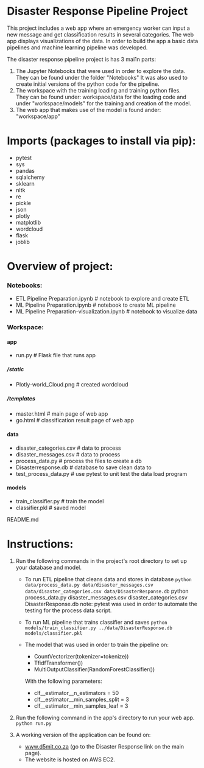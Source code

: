 # Disaster Response Pipeline Project

This project includes a web app where an emergency worker can input 
a new message and get classification results in several categories.
The web app displays visualizations of the data. In order to build 
the app a basic data pipelines and machine learning pipeline was
 developed.

The disaster response pipeline project is has 3 mai1n parts: 
1. The Jupyter Notebooks that were used in order to explore the data. They can be found under the folder "Notebooks"
It was also used to create initial versions of the python code for the pipeline.
2. The workspace with the training loading and training python files.  
They can be found under: workspace/data for the loading code and under "workspace/models" for the training and creation of the model.
3. The web app that makes use of the model is found ander: "workspace/app"    

# Imports (packages to install via pip):
- pytest
- sys
- pandas
- sqlalchemy
- sklearn
- nltk
- re
- pickle
- json
- plotly
- matplotlib
- wordcloud
- flask
- joblib

# Overview of project:
### Notebooks:
- ETL Pipeline Preparation.ipynb # notebook to explore and create ETL
- ML Pipeline Preparation.ipynb # notebook to create ML pipeline
- ML Pipeline Preparation-visualization.ipynb # notebook to visualize data
### Workspace:
#### app
- run.py # Flask file that runs app
##### /static
- Plotly-world_Cloud.png # created wordcloud
##### /templates
 - master.html # main page of web app
 - go.html # classification result page of web app

#### data
- disaster_categories.csv # data to process
- disaster_messages.csv # data to process
- process_data.py # process the files to create a db
- Disasterresponse.db # database to save clean data to
- test_process_data.py # use pytest to unit test the data load program

#### models
- train_classifier.py # train the model
- classifier.pkl # saved model

README.md

# Instructions:
1. Run the following commands in the project's root directory to set up your database and model.

    - To run ETL pipeline that cleans data and stores in database
        `python data/process_data.py data/disaster_messages.csv data/disaster_categories.csv data/DisasterResponse.db`
        python process_data.py disaster_messages.csv disaster_categories.csv DisasterResponse.db
        note: pytest was used in order to automate the testing for the process data script.
    - To run ML pipeline that trains classifier and saves
        `python models/train_classifier.py ../data/DisasterResponse.db models/classifier.pkl`
    - The model that was used in order to train the pipeline on:
        - CountVectorizer(tokenizer=tokenize))
        - TfidfTransformer())
        - MultiOutputClassifier(RandomForestClassifier())
        
        With the following parameters:
        - clf__estimator__n_estimators = 50
        - clf__estimator__min_samples_split = 3
        - clf__estimator__min_samples_leaf = 3


2. Run the following command in the app's directory to run your web app.
    `python run.py`
    
3. A working version of the application can be found on:
    - www.d5mit.co.za  (go to the Disaster Response link on the main page).
    - The website is hosted on AWS EC2.



